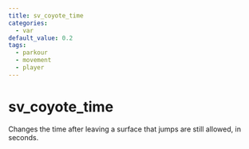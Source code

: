 ```yaml
---
title: sv_coyote_time
categories:
  - var
default_value: 0.2
tags:
  - parkour
  - movement
  - player
---
```


# sv_coyote_time

Changes the time after leaving a surface that jumps are still allowed, in seconds.
